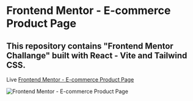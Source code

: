 # Frontend Mentor - E-commerce Product Page

## This repository contains "Frontend Mentor Challange" built with React - Vite and Tailwind CSS.

Live [Frontend Mentor - E-commerce Product Page](https://e-commerce-frontendmentor-451.netlify.app/)

![Frontend Mentor - E-commerce Product Page](https://res.cloudinary.com/dz209s6jk/image/upload/v1633619532/Challenges/bognvsqd34ueowkompeh.jpg)
